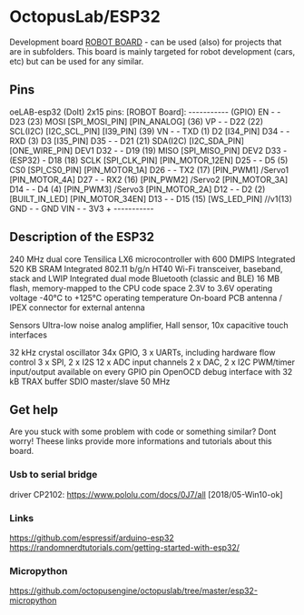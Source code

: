 # OctopusLab/ESP32

Development board [ROBOT BOARD]("http://www.octopuslab.cz/index.php/vyvojove-desky/robot-board") - can be used (also) for projects that are in subfolders. This board is mainly targeted for robot development (cars, etc) but can be used for any similar.

## Pins

oeLAB-esp32 (DoIt) 2x15 pins:                               [ROBOT Board]:
                          -----------     (GPIO)
                      EN -           - D23 (23)  MOSI       [SPI_MOSI_PIN] 
[PIN_ANALOG]    (36)  VP -           - D22 (22)  SCL(I2C)   [I2C_SCL_PIN]
[I39_PIN]       (39)  VN -           - TXD (1)   D2
[I34_PIN]            D34 -           - RXD (3)   D3
[I35_PIN]            D35 -           - D21 (21)  SDA(I2C)   [I2C_SDA_PIN]
[ONE_WIRE_PIN] DEV1  D32 -           - D19 (19)  MISO       [SPI_MISO_PIN]
               DEV2  D33 -  (ESP32)  - D18 (18)  SCLK       [SPI_CLK_PIN]
[PIN_MOTOR_12EN]     D25 -           - D5  (5)   CS0        [SPI_CS0_PIN]
[PIN_MOTOR_1A]       D26 -           - TX2 (17)             [PIN_PWM1] /Servo1
[PIN_MOTOR_4A]       D27 -           - RX2 (16)             [PIN_PWM2] /Servo2
[PIN_MOTOR_3A]       D14 -           - D4  (4)              [PIN_PWM3] /Servo3
[PIN_MOTOR_2A]       D12 -           - D2  (2)              [BUILT_IN_LED]
[PIN_MOTOR_34EN]     D13 -           - D15 (15)             [WS_LED_PIN] //v1(13)     
                     GND -           - GND
                     VIN -           - 3V3 +
                          -----------

## Description of the ESP32
240 MHz dual core Tensilica LX6 microcontroller with 600 DMIPS
Integrated 520 KB SRAM
Integrated 802.11 b/g/n HT40 Wi-Fi transceiver, baseband, stack and LWIP
Integrated dual mode Bluetooth (classic and BLE)
16 MB flash, memory-mapped to the CPU code space
2.3V to 3.6V operating voltage
-40°C to +125°C operating temperature
On-board PCB antenna / IPEX connector for external antenna

Sensors	
Ultra-low noise analog amplifier, Hall sensor, 10x capacitive touch interfaces

32 kHz crystal oscillator
34x GPIO, 3 x UARTs, including hardware flow control
3 x SPI, 2 x I2S
12 x ADC input channels
2 x DAC, 2 x I2C
PWM/timer input/output available on every GPIO pin
OpenOCD debug interface with 32 kB TRAX buffer
SDIO master/slave 50 MHz

## Get help

Are you stuck with some problem with code or something similar? Dont worry! Theese links provide more informations and tutorials about this board.

### Usb to serial bridge
driver CP2102: https://www.pololu.com/docs/0J7/all [2018/05-Win10-ok]

### Links
https://github.com/espressif/arduino-esp32
https://randomnerdtutorials.com/getting-started-with-esp32/

### Micropython
https://github.com/octopusengine/octopuslab/tree/master/esp32-micropython
